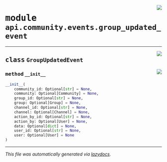 <!-- markdownlint-disable -->

<a href="https://github.com/switchcollab/Switch-Bots-Python-Library/tree/main/src/switch/api/community/events/group_updated_event.py#L0"><img align="right" src="https://img.shields.io/badge/-source-cccccc?style=flat-square"/></a>

# <kbd>module</kbd> `api.community.events.group_updated_event`






---

<a href="https://github.com/switchcollab/Switch-Bots-Python-Library/tree/main/src/switch/api/community/events/group_updated_event.py#L10"><img align="right" src="https://img.shields.io/badge/-source-cccccc?style=flat-square"/></a>

## <kbd>class</kbd> `GroupUpdatedEvent`




<a href="https://github.com/switchcollab/Switch-Bots-Python-Library/tree/main/src/switch/api/community/events/group_updated_event.py#L11"><img align="right" src="https://img.shields.io/badge/-source-cccccc?style=flat-square"/></a>

### <kbd>method</kbd> `__init__`

```python
__init__(
    community_id: Optional[str] = None,
    community: Optional[Community] = None,
    group_id: Optional[str] = None,
    group: Optional[Group] = None,
    channel_id: Optional[str] = None,
    channel: Optional[Channel] = None,
    action_by_id: Optional[str] = None,
    action_by: Optional[User] = None,
    data: Optional[dict] = None,
    user_id: Optional[str] = None,
    user: Optional[User] = None
)
```











---

_This file was automatically generated via [lazydocs](https://github.com/ml-tooling/lazydocs)._
